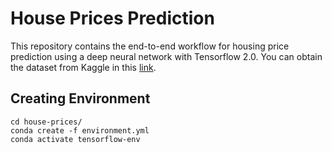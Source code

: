 # House Prices Prediction
This repository contains the end-to-end workflow for housing price prediction using a deep neural network with Tensorflow 2.0. You can obtain the dataset from Kaggle in this [link](https://www.kaggle.com/c/house-prices-advanced-regression-techniques/data?select=test.csv).

## Creating Environment

```shell
cd house-prices/
conda create -f environment.yml
conda activate tensorflow-env
```